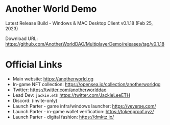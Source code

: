 Another World Demo
===
Latest Release Build - Windows & MAC Desktop Client v0.1.18 (Feb 25, 2023)

Download URL: https://github.com/AnotherWorldDAO/MultiplayerDemo/releases/tag/v0.1.18

Official Links
===
- Main website: https://anotherworld.gg
- In-game NFT collection: https://opensea.io/collection/anotherworldgg
- Twitter: https://twitter.com/anotherworlddao
- Lead Dev: `jackie.eth` https://twitter.com/JackieLeeETH
- Discord: (invite-only)
- Launch Parter - game infra/windows launcher: https://veverse.com/
- Launch Parter - in-game wallet verification: https://tokenproof.xyz/
- Launch Parter - digital fashion: https://dmktz.io/
